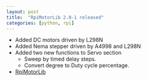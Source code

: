 ```yaml
---
layout: post
title:  "RpiMotorLib 2.0-1 released"
categories: [python, rpi]
---
```


* Added DC motors driven by L298N 
* Added Nema stepper driven by A4998 and L298N
* Added two new functions to Servo section
	* Sweep by timed delay steps.
	* Convert degree to Duty cycle percentage.
* [RpiMotorLib](https://github.com/gavinlyonsrepo/RpiMotorLib)
